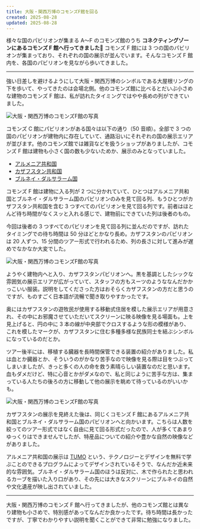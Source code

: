 ```yaml
---
title: 大阪・関西万博のコモンズF館を回る
created: 2025-08-28
updated: 2025-08-28
---
```


様々な国のパビリオンが集まる A～F のコモンズ館のうち **コネクティングゾーンにあるコモンズ F 館へ行ってきました🎌** コモンズ F 館には 3 つの国のパビリオンが集まっており、それぞれの国の展示が並んでいます。そんなコモンズ F 館内を、各国のパビリオンを見ながら歩いてきました。

---

強い日差しを避けるようにして大阪・関西万博のシンボルである大屋根リングの下を歩いて、やってきたのは会場北側。他のコモンズ館に比べるとだいぶ小さめな建物のコモンズ F 館は、私が訪れたタイミングではやや長めの列ができていました。

![大阪・関西万博のコモンズF館の写真](864fbf3e-8ac7-4c9f-fe2b-496770aefa00)

コモンズ C 館にパビリオンがある国々は以下の通り（50 音順）。全部で 3 つの国のパビリオンが建物内に存在していて、通路沿いにそれぞれの国の展示エリアが並びます。他のコモンズ館では雑貨などを扱うショップがありましたが、コモンズ F 館は建物も小さく国の数も少ないためか、展示のみとなっていました。

- [アルメニア共和国](https://www.expovisitors.expo2025.or.jp/pavilions/eb53f062-8938-4cd9-bfd8-9ba36ee3b77c)
- [カザフスタン共和国](https://www.expovisitors.expo2025.or.jp/pavilions/fa3a777b-a6ac-492b-bdb7-60d8e15e6f84)
- [ブルネイ・ダルサラーム国](https://www.expovisitors.expo2025.or.jp/pavilions/e29abd40-3a91-4fe0-89af-76474ae15d34)

コモンズ F 館は建物に入る列が 2 つに分かれていて、ひとつはアルメニア共和国とブルネイ・ダルサラーム国のパビリオンのみを見て回る列、もうひとつがカザフスタン共和国を含む 3 つすべてのパビリオンを見て回る列です。前者はほとんど待ち時間がなくスッと入れる感じで、建物前にできていた列は後者のもの。

今回は後者の 3 つすべてのパビリオンを見て回る列に並んだのですが、訪れたタイミングでの待ち時間は 50 分ほどとかなり長め。カザフスタンのパビリオンは 20 人ずつ、15 分間のツアー形式で行われるため、列の長さに対して進みが遅めでなかなか大変でした。

![大阪・関西万博のコモンズF館の写真](e4be70cf-6407-4455-d0f0-9047c5336400)

ようやく建物内へと入り、カザフスタンパビリオンへ。黒を基調としたシックな雰囲気の展示エリアが広がっていて、スタッフの方もスーツのようななんだかかっこいい服装。説明をしてくださった方はおそらくカザフスタンの方だと思うのですが、ものすごく日本語が流暢で聞き取りやすかったです。

奥にはカザフスタンの遊牧民が使用する移動式住居を模した展示エリアが用意され、その中にお邪魔させていただいてスクリーンに映る映像を見る場面も。上を見上げると、円の中に 3 本の線が中央部でクロスするような形の模様があり、これを模したマークが、カザフスタンに住む多種多様な民族同士を結ぶシンボルになっているのだとか。

ツアー後半には、移植する臓器を長時間保管できる装置の紹介がありました。私は血とか臓器とか、そういうのがかなり苦手なので映像を見る際は目をつぶってしまいましたが、きっと多くの人の命を救う素晴らしい装置なのだと思います。血もダメだけど、特に心音とかがダメなので、私と同じように苦手な方は、集まっている人たちの後ろの方に移動して他の展示を眺めて待っているのがいいかも。

![大阪・関西万博のコモンズF館の写真](8e387584-c3f1-4f45-162a-2087ecfe9c00)

カザフスタンの展示を見終えた後は、同じくコモンズ F 館にあるアルメニア共和国とブルネイ・ダルサラーム国のパビリオンへと向かいます。こちらは人数を絞ってのツアー形式ではなく自由に見て回る形式だったので、人が多くてあまりゆっくりはできませんでしたが、特産品についての紹介や豊かな自然の映像などがありました。

アルメニア共和国の展示は [TUMO](https://tumo.org/) という、テクノロジーとデザインを無料で学ぶことのできるプログラムによってデザインされているそうで、なんだか近未来的な雰囲気。ブルネイ・ダルサラーム国のほうは反対に、木で作られたと思われるカーブを描いた入り口があり、その先には大きなスクリーンにブルネイの自然や文化遺産が映し出されていました。

---

大阪・関西万博のコモンズ F 館へ行ってきましたが、他のコモンズ館とは異なり建物も小さめで、特別感があってなんだか良かったです。待ち時間は長かったですが、丁寧でわかりやすい説明を聞くことができて非常に勉強になりました。
